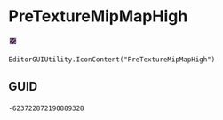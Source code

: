 # PreTextureMipMapHigh
![](/img/PreTextureMipMapHigh.png)

``` CSharp
EditorGUIUtility.IconContent("PreTextureMipMapHigh")
```
## GUID
```
-623722872190889328
```
